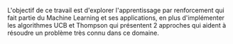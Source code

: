 L'objectif de ce travail est d'explorer l'apprentissage par renforcement qui fait partie du Machine Learning et ses applications, en plus d'implémenter les algorithmes UCB et Thompson qui présentent 2 approches qui aident à résoudre un problème très connu dans ce domaine.
